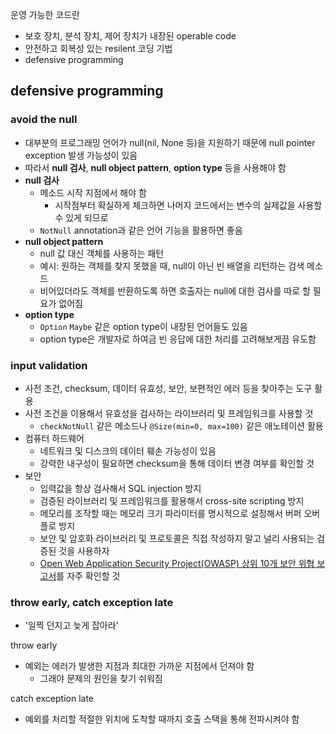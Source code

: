 운영 가능한 코드란

- 보호 장치, 분석 장치, 제어 장치가 내장된 operable code
- 안전하고 회복성 있는 resilent 코딩 기법
- defensive programming

## defensive programming

### avoid the null

- 대부분의 프로그래밍 언어가 null(nil, None 등)을 지원하기 때문에 null pointer exception 발생 가능성이 있음
- 따라서 **null 검사**, **null object pattern**, **option type** 등을 사용해야 함
- **null 검사**
  - 메소드 시작 지점에서 해야 함
    - 시작점부터 확실하게 체크하면 나머지 코드에서는 변수의 실제값을 사용할 수 있게 되므로
  - `NotNull` annotation과 같은 언어 기능을 활용하면 좋음
- **null object pattern**
  - null 값 대신 객체를 사용하는 패턴
  - 예시: 원하는 객체를 찾지 못했을 때, null이 아닌 빈 배열을 리턴하는 검색 메소드
  - 비어있더라도 객체를 반환하도록 하면 호출자는 null에 대한 검사를 따로 할 필요가 없어짐
- **option type**
  - `Option` `Maybe` 같은 option type이 내장된 언어들도 있음
  - option type은 개발자로 하여금 빈 응답에 대한 처리를 고려해보게끔 유도함

### input validation

- 사전 조건, checksum, 데이터 유효성, 보안, 보편적인 에러 등을 찾아주는 도구 활용
- 사전 조건을 이용해서 유효성을 검사하는 라이브러리 및 프레임워크를 사용할 것
  - `checkNotNull` 같은 메소드나 `@Size(min=0, max=100)` 같은 애노테이션 활용
- 컴퓨터 하드웨어
  - 네트워크 및 디스크의 데이터 훼손 가능성이 있음
  - 강력한 내구성이 필요하면 checksum을 통해 데이터 변경 여부를 확인할 것
- 보안
  - 입력값을 항상 검사해서 SQL injection 방지
  - 검증된 라이브러리 및 프레임워크를 활용해서 cross-site scripting 방지
  - 메모리를 조작할 때는 메모리 크기 파라미터를 명시적으로 설정해서 버퍼 오버플로 방지
  - 보안 및 암호화 라이브러리 및 프로토콜은 직접 작성하지 말고 널리 사용되는 검증된 것을 사용하자
  - [Open Web Application Security Project(OWASP) 상위 10개 보안 위협 보고서](https://owasp.org/www-project-top-ten)를 자주 확인할 것

### throw early, catch exception late

- '일찍 던지고 늦게 잡아라'

throw early

- 예외는 에러가 발생한 지점과 최대한 가까운 지점에서 던져야 함
  - 그래야 문제의 원인을 찾기 쉬워짐

catch exception late

- 예외를 처리할 적절한 위치에 도착할 때까지 호출 스택을 통해 전파시켜야 함
